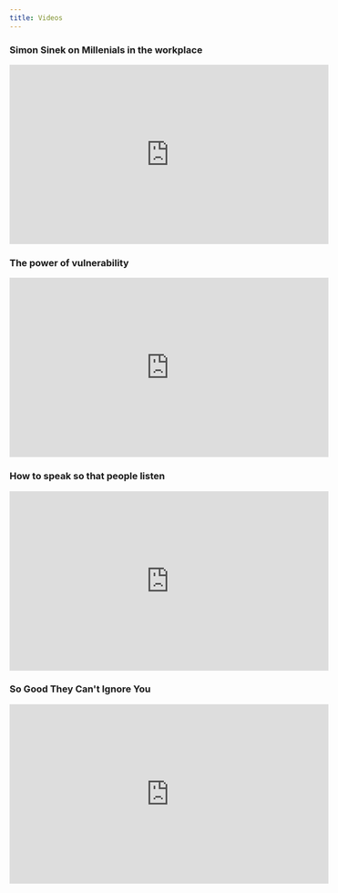 ```yaml
---
title: Videos
---
```



### Simon Sinek on Millenials in the workplace

<iframe width="560" height="315" src="https://www.youtube.com/embed/hER0Qp6QJNU" title="YouTube video player" frameborder="0" allow="accelerometer; autoplay; clipboard-write; encrypted-media; gyroscope; picture-in-picture; web-share" allowfullscreen></iframe>

### The power of vulnerability
<iframe width="560" height="315" src="https://www.youtube.com/embed/iCvmsMzlF7o" title="YouTube video player" frameborder="0" allow="accelerometer; autoplay; clipboard-write; encrypted-media; gyroscope; picture-in-picture; web-share" allowfullscreen></iframe>

### How to speak so that people listen

<iframe width="560" height="315" src="https://www.youtube.com/embed/eIho2S0ZahI" title="YouTube video player" frameborder="0" allow="accelerometer; autoplay; clipboard-write; encrypted-media; gyroscope; picture-in-picture; web-share" allowfullscreen></iframe>

### So Good They Can't Ignore You

<iframe width="560" height="315" src="https://www.youtube.com/embed/qwOdU02SE0w?si=nTyV5EucGWDm6zns" title="YouTube video player" frameborder="0" allow="accelerometer; autoplay; clipboard-write; encrypted-media; gyroscope; picture-in-picture; web-share" allowfullscreen></iframe>
